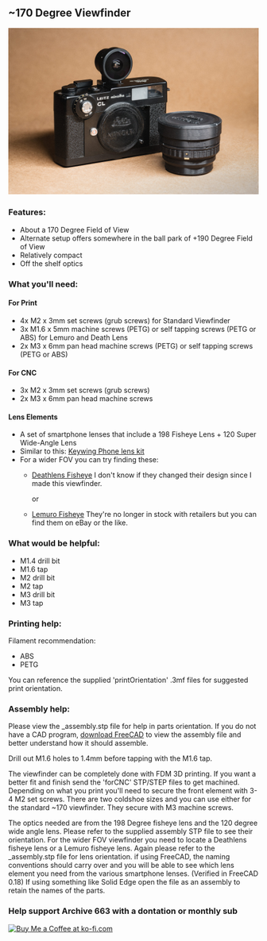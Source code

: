 ## ~170 Degree Viewfinder
![productShot001](https://github.com/Archive-663/samyang7_5mm/blob/main/ASSETS/PRODUCT/sam7_5_product%20(22).jpg)

### Features:
- About a 170 Degree Field of View
- Alternate setup offers somewhere in the ball park of +190 Degree Field of View
- Relatively compact
- Off the shelf optics

### What you'll need:

#### For Print
- 4x M2 x 3mm set screws (grub screws) for Standard Viewfinder
- 3x M1.6 x 5mm machine screws (PETG) or self tapping screws (PETG or ABS) for Lemuro and Death Lens
- 2x M3 x 6mm pan head machine screws (PETG) or self tapping screws (PETG or ABS)

#### For CNC
- 3x M2 x 3mm set screws (grub screws)
- 2x M3 x 6mm pan head machine screws

#### Lens Elements
- A set of smartphone lenses that include a 198 Fisheye Lens + 120 Super Wide-Angle Lens
- Similar to this: [Keywing Phone lens kit](https://www.amazon.com/gp/product/B08DQRKY6D/ref=ppx_yo_dt_b_search_asin_title?ie=UTF8&psc=1)
- For a wider FOV you can try finding these:
    - [Deathlens Fisheye](https://www.deathdigital.com/collections/all/products/fisheye-lens-iphone-14) I don't know if they changed their design since I made this viewfinder.
     
	    or    
    - [Lemuro Fisheye](https://www.amazon.co.uk/Lemuro-Fisheye-8mm-Lens-Silver/dp/B07VYL3XXR?ref_=ast_sto_dp&th=1&psc=1) They're no longer in stock with retailers but you can find them on eBay or the like. 

### What would be helpful:
- M1.4 drill bit
- M1.6 tap
- M2 drill bit
- M2 tap
- M3 drill bit
- M3 tap

### Printing help:
Filament recommendation:
- ABS
- PETG

You can reference the supplied 'printOrientation' .3mf files for suggested print orientation.

### Assembly help:
Please view the _assembly.stp file for help in parts orientation. If you do not have a CAD program, <a href="https://www.freecad.org/downloads.php" target="_blank">download FreeCAD</a> to view the assembly file and better understand how it should assemble.

Drill out M1.6 holes to 1.4mm before tapping with the M1.6 tap. 

The viewfinder can be completely done with FDM 3D printing. If you want a better fit and finish send the 'forCNC' STP/STEP files to get machined. Depending on what you print you'll need to secure the front element with 3-4 M2 set screws. There are two coldshoe sizes and you can use either for the standard ~170 viewfinder. They secure with M3 machine screws.

The optics needed are from the 198 Degree fisheye lens and the 120 degree wide angle lens. Please refer to the supplied assembly STP file to see their orientation. For the wider FOV viewfinder you need to locate a Deathlens fisheye lens or a Lemuro fisheye lens. Again please refer to the _assembly.stp file for lens orientation. if using FreeCAD, the naming conventions should carry over and you will be able to see which lens element you need from the various smartphone lenses. (Verified in FreeCAD 0.18) If using something like Solid Edge open the file as an assembly to retain the names of the parts.

### Help support Archive 663 with a dontation or monthly sub

<a href='https://ko-fi.com/P5P3MHMSF' target='_blank'><img height='36' style='border:0px;height:36px;' src='https://storage.ko-fi.com/cdn/kofi2.png?v=3' border='0' alt='Buy Me a Coffee at ko-fi.com' /></a>
